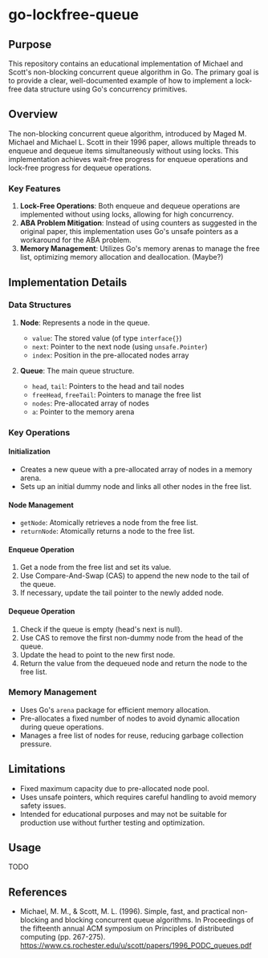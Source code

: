 # go-lockfree-queue

## Purpose

This repository contains an educational implementation of Michael and Scott's non-blocking concurrent queue algorithm in Go.
The primary goal is to provide a clear, well-documented example of how to implement a lock-free data structure using Go's concurrency primitives.

## Overview

The non-blocking concurrent queue algorithm, introduced by Maged M. Michael and Michael L. Scott in their 1996 paper,
allows multiple threads to enqueue and dequeue items simultaneously without using locks.
This implementation achieves wait-free progress for enqueue operations and lock-free progress for dequeue operations.

### Key Features

1. **Lock-Free Operations**: Both enqueue and dequeue operations are implemented without using locks, allowing for high concurrency.
2. **ABA Problem Mitigation**: Instead of using counters as suggested in the original paper, this implementation uses Go's unsafe pointers as a workaround for the ABA problem.
3. **Memory Management**: Utilizes Go's memory arenas to manage the free list, optimizing memory allocation and deallocation. (Maybe?)

## Implementation Details

### Data Structures

1. **Node**: Represents a node in the queue.
   - `value`: The stored value (of type `interface{}`)
   - `next`: Pointer to the next node (using `unsafe.Pointer`)
   - `index`: Position in the pre-allocated nodes array

2. **Queue**: The main queue structure.
   - `head`, `tail`: Pointers to the head and tail nodes
   - `freeHead`, `freeTail`: Pointers to manage the free list
   - `nodes`: Pre-allocated array of nodes
   - `a`: Pointer to the memory arena

### Key Operations

#### Initialization

- Creates a new queue with a pre-allocated array of nodes in a memory arena.
- Sets up an initial dummy node and links all other nodes in the free list.

#### Node Management

- `getNode`: Atomically retrieves a node from the free list.
- `returnNode`: Atomically returns a node to the free list.

#### Enqueue Operation

1. Get a node from the free list and set its value.
2. Use Compare-And-Swap (CAS) to append the new node to the tail of the queue.
3. If necessary, update the tail pointer to the newly added node.

#### Dequeue Operation

1. Check if the queue is empty (head's next is null).
2. Use CAS to remove the first non-dummy node from the head of the queue.
3. Update the head to point to the new first node.
4. Return the value from the dequeued node and return the node to the free list.

### Memory Management

- Uses Go's `arena` package for efficient memory allocation.
- Pre-allocates a fixed number of nodes to avoid dynamic allocation during queue operations.
- Manages a free list of nodes for reuse, reducing garbage collection pressure.


## Limitations

- Fixed maximum capacity due to pre-allocated node pool.
- Uses unsafe pointers, which requires careful handling to avoid memory safety issues.
- Intended for educational purposes and may not be suitable for production use without further testing and optimization.

## Usage

TODO

## References

- Michael, M. M., & Scott, M. L. (1996). Simple, fast, and practical non-blocking and blocking concurrent queue algorithms. In Proceedings of the fifteenth annual ACM symposium on Principles of distributed computing (pp. 267-275).
https://www.cs.rochester.edu/u/scott/papers/1996_PODC_queues.pdf
